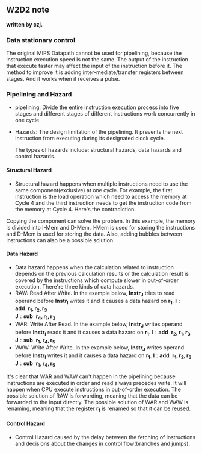 ## W2D2 note

**written by czj.**

### Data stationary control

The original MIPS Datapath cannot be used for pipelining, because the instruction execution speed is not the same. The output of the instruction that execute faster may affect the input of the instruction before it. 
The method to improve it is adding inter-mediate/transfer registers between stages. And it works when it receives a pulse.

### Pipelining and Hazard

* pipelining: Divide the entire instruction execution process into five stages and different stages of different instructions work concurrently in one cycle.

* Hazards: The design limitation of the pipelining. It prevents the next instruction from executing during its designated clock cycle.

  The types of hazards include: structural hazards, data hazards and control hazards.

#### Structural Hazard

* Structural hazard happens when multiple instructions need to use the same component(exclusive) at one cycle.
  For example, the first instruction is the load operation which need to access the memory at Cycle 4 and the third instruction needs to get the instruction code from the memory at Cycle 4. Here's the contradiction.

Copying the component can solve the problem. In this example, the memory is divided into I-Mem and D-Mem. I-Mem is used for storing the instructions and D-Mem is used for storing the data. Also, adding bubbles between instructions can also be a possible solution.

#### Data Hazard

* Data hazard happens when the calculation related to instruction depends on the previous calculation results or the calculation result is covered by the instructions which compute slower in out-of-order execution. There're three kinds of data hazards.
* RAW: Read After Write. In the example below, $\mathbf{Instr_J}$ tries to read operand before $\mathbf{Instr_I}$ writes it and it causes a data hazard on $\mathbf{r_1}$.
  $\mathbf{I}: \mathbf{add\ \ r_1 ,r_2,r_3}$        
  $\mathbf{J}: \mathbf{sub\ \ r_4 ,r_1,r_3}$
* WAR: Write After Read. In the example below, $\mathbf{Instr_J}$ writes operand before $\mathbf{Instr_I}$ reads it and it causes a data hazard on $\mathbf{r_1}$.
  $\mathbf{I}: \mathbf{add\ \ r_2 ,r_1,r_3}$        
  $\mathbf{J}: \mathbf{sub\ \ r_1 ,r_4,r_5}$
* WAW: Write After Write. In the example below, $\mathbf{Instr_J}$ writes operand before $\mathbf{Instr_I}$ writes it and it causes a data hazard on $\mathbf{r_1}$.
  $\mathbf{I}: \mathbf{add\ \ r_1 ,r_2,r_3}$        
  $\mathbf{J}: \mathbf{sub\ \ r_1 ,r_4,r_5}$

It's clear that WAR and WAW can't happen in the pipelining because instructions are executed in order and read always precedes write. It will happen when CPU execute instructions in out-of-order execution.
The possible solution of RAW is forwarding, meaning that the data can be forwarded to the input directly. The possible solution of WAR and WAW is renaming, meaning that the register $\mathbf{r_1}$ is renamed so that it can be reused.

#### Control Hazard

* Control Hazard caused by the delay between the fetching of instructions and decisions about the changes in control flow(branches and jumps).
